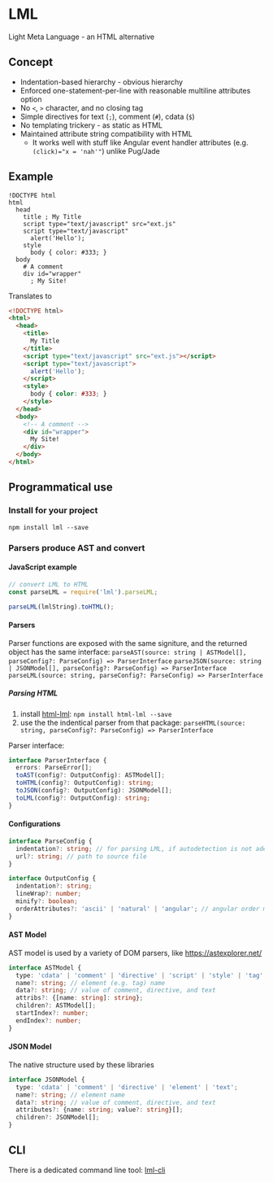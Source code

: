 # LML
Light Meta Language - an HTML alternative

## Concept
- Indentation-based hierarchy - obvious hierarchy
- Enforced one-statement-per-line with reasonable multiline attributes option
- No `<`, `>` character, and no closing tag
- Simple directives for text (`;`), comment (`#`), cdata (`$`)
- No templating trickery - as static as HTML
- Maintained attribute string compatibility with HTML
  - It works well with stuff like Angular event handler attributes (e.g. `(click)="x = 'nah'"`) unlike Pug/Jade

## Example
```lml
!DOCTYPE html
html
  head
    title ; My Title
    script type="text/javascript" src="ext.js"
    script type="text/javascript"
      alert('Hello');
    style
      body { color: #333; }
  body
    # A comment
    div id="wrapper"
      ; My Site!
```
Translates to
```html
<!DOCTYPE html>
<html>
  <head>
    <title>
      My Title
    </title>
    <script type="text/javascript" src="ext.js"></script>
    <script type="text/javascript">
      alert('Hello');
    </script>
    <style>
      body { color: #333; }
    </style>
  </head>
  <body>
    <!-- A comment -->
    <div id="wrapper">
      My Site!
    </div>
  </body>
</html>
```

## Programmatical use
### Install for your project
`npm install lml --save`
### Parsers produce AST and convert

#### JavaScript example
```javascript
// convert LML to HTML
const parseLML = require('lml').parseLML;

parseLML(lmlString).toHTML();
```

#### Parsers
Parser functions are exposed with the same signiture, and the returned object has the same interface:
`parseAST(source: string | ASTModel[], parseConfig?: ParseConfig) => ParserInterface`
`parseJSON(source: string | JSONModel[], parseConfig?: ParseConfig) => ParserInterface`
`parseLML(source: string, parseConfig?: ParseConfig) => ParserInterface`

##### Parsing HTML
1. install [html-lml](https://github.com/lml-dom/html-lml):
`npm install html-lml --save`
2. use the the indentical parser from that package:
`parseHTML(source: string, parseConfig?: ParseConfig) => ParserInterface`

Parser interface:
```typescript
interface ParserInterface {
  errors: ParseError[];
  toAST(config?: OutputConfig): ASTModel[];
  toHTML(config?: OutputConfig): string;
  toJSON(config?: OutputConfig): JSONModel[];
  toLML(config?: OutputConfig): string;
}
```

#### Configurations
```typescript
interface ParseConfig {
  indentation?: string; // for parsing LML, if autodetection is not adequate
  url?: string; // path to source file
}

interface OutputConfig {
  indentation?: string;
  lineWrap?: number;
  minify?: boolean;
  orderAttributes?: 'ascii' | 'natural' | 'angular'; // angular order means: <tag *ngXxx="x" any="x" [other]="x" prop="x" [(banana)]="box" (event)="e()" (handler)="e()" >
}
```

#### AST Model
AST model is used by a variety of DOM parsers, like https://astexplorer.net/
```typescript
interface ASTModel {
  type: 'cdata' | 'comment' | 'directive' | 'script' | 'style' | 'tag' | 'text';
  name?: string; // element (e.g. tag) name
  data?: string; // value of comment, directive, and text
  attribs?: {[name: string]: string};
  children?: ASTModel[];
  startIndex?: number;
  endIndex?: number;
}
```

#### JSON Model
The native structure used by these libraries
```typescript
interface JSONModel {
  type: 'cdata' | 'comment' | 'directive' | 'element' | 'text';
  name?: string; // element name
  data?: string; // value of comment, directive, and text
  attributes?: {name: string; value?: string}[];
  children?: JSONModel[];
}
```

## CLI
There is a dedicated command line tool: [lml-cli](https://github.com/lml-dom/lml-cli)
